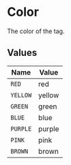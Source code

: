 # Color

The color of the tag.


## Values

| Name     | Value    |
| -------- | -------- |
| `RED`    | red      |
| `YELLOW` | yellow   |
| `GREEN`  | green    |
| `BLUE`   | blue     |
| `PURPLE` | purple   |
| `PINK`   | pink     |
| `BROWN`  | brown    |